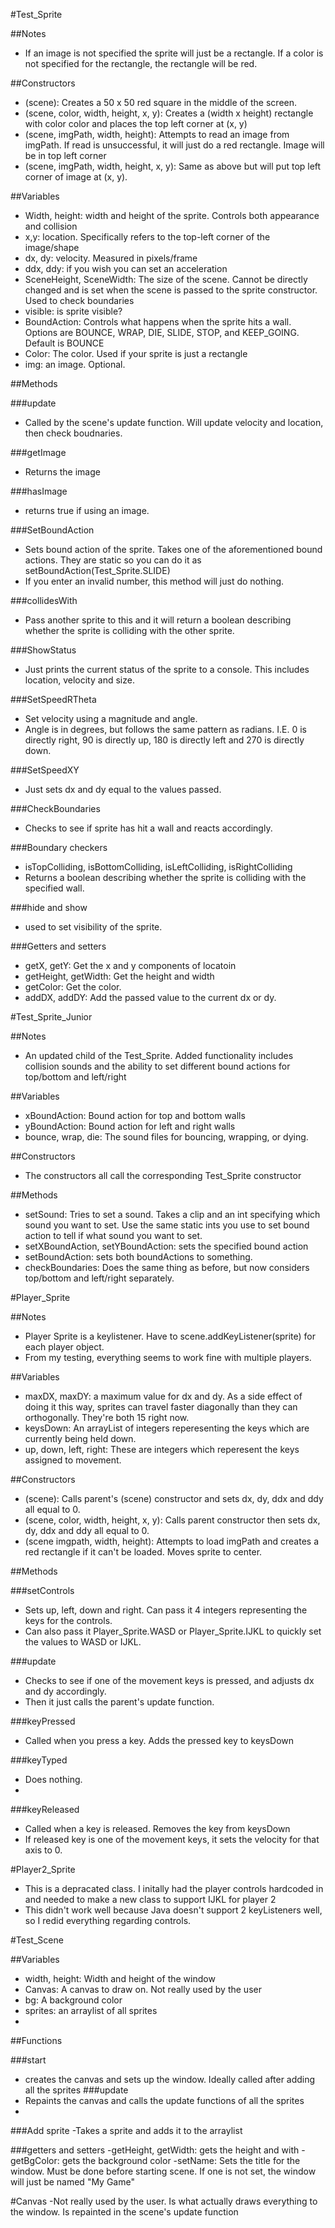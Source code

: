 #Test_Sprite

##Notes
- If an image is not specified the sprite will just be a rectangle. If a color is not specified for the rectangle, the rectangle will be red. 

##Constructors
- (scene): Creates a 50 x 50 red square in the middle of the screen. 
- (scene, color, width, height, x, y): Creates a (width x height) rectangle with color color and places the top left corner at (x, y)
- (scene, imgPath, width, height): Attempts to read an image from imgPath. If read is unsuccessful, it will just do a red rectangle. Image will be in top left corner
- (scene, imgPath, width, height, x, y): Same as above but will put top left corner of image at (x, y). 

##Variables
- Width, height: width and height of the sprite. Controls both appearance and collision
- x,y: location. Specifically refers to the top-left corner of the image/shape
- dx, dy: velocity. Measured in pixels/frame
- ddx, ddy: if you wish you can set an acceleration
- SceneHeight, SceneWidth: The size of the scene. Cannot be directly changed and is set when the scene is passed to the sprite constructor. Used to check boundaries
- visible: is sprite visible?
- BoundAction: Controls what happens when the sprite hits a wall. Options are BOUNCE, WRAP, DIE, SLIDE, STOP, and KEEP_GOING. Default is BOUNCE
- Color: The color. Used if your sprite is just a rectangle 
- img: an image. Optional. 

##Methods

###update
- Called by the scene's update function. Will update velocity and location, then check boudnaries. 

###getImage
- Returns the image

###hasImage
 - returns true if using an image.

###SetBoundAction
 - Sets bound action of the sprite. Takes one of the aforementioned bound actions. They are static so you can do it as setBoundAction(Test_Sprite.SLIDE)
 - If you enter an invalid number, this method will just do nothing. 

###collidesWith
- Pass another sprite to this and it will return a boolean describing whether the sprite is colliding with the other sprite. 

###ShowStatus
 - Just prints the current status of the sprite to a console. This includes location, velocity and size. 

###SetSpeedRTheta
 - Set velocity using a magnitude and angle. 
 - Angle is in degrees, but follows the same pattern as radians. I.E. 0 is directly right, 90 is directly up, 180 is directly left and 270 is directly down. 

###SetSpeedXY
- Just sets dx and dy equal to the values passed. 

###CheckBoundaries
- Checks to see if sprite has hit a wall and reacts accordingly.

###Boundary checkers
- isTopColliding, isBottomColliding, isLeftColliding, isRightColliding
- Returns a boolean describing whether the sprite is colliding with the specified wall. 

###hide and show
- used to set visibility of the sprite. 

###Getters and setters
- getX, getY: Get the x and y components of locatoin
- getHeight, getWidth: Get the height and width
- getColor: Get the color. 
- addDX, addDY: Add the passed value to the current dx or dy. 

#Test_Sprite_Junior

##Notes
- An updated child of the Test_Sprite. Added functionality includes collision sounds and the ability to set different bound actions for top/bottom and left/right

##Variables
- xBoundAction: Bound action for top and bottom walls
- yBoundAction: Bound action for left and right walls
- bounce, wrap, die: The sound files for bouncing, wrapping, or dying. 

##Constructors
- The constructors all call the corresponding Test_Sprite constructor

##Methods
- setSound: Tries to set a sound. Takes a clip and an int specifying which sound you want to set. Use the same static ints you use to set bound action to tell if what sound you want to set. 
- setXBoundAction, setYBoundAction: sets the specified bound action
- setBoundAction: sets both boundActions to something. 
- checkBoundaries: Does the same thing as before, but now considers top/bottom and left/right separately. 

#Player_Sprite

##Notes
- Player Sprite is a keylistener. Have to scene.addKeyListener(sprite) for each player object.  
- From my testing, everything seems to work fine with multiple players. 

##Variables
- maxDX, maxDY: a maximum value for dx and dy. As a side effect of doing it this way, sprites can travel faster diagonally than they can orthogonally. They're both 15 right now. 
- keysDown: An arrayList of integers reperesenting the keys which are currently being held down. 
- up, down, left, right: These are integers which reperesent the keys assigned to movement. 

##Constructors
- (scene): Calls parent's (scene) constructor and sets dx, dy, ddx and ddy all equal to 0. 
- (scene, color, width, height, x, y): Calls parent constructor then sets dx, dy, ddx and ddy all equal to 0. 
- (scene imgpath, width, height): Attempts to load imgPath and creates a red rectangle if it can't be loaded. Moves sprite to center. 

##Methods

###setControls
- Sets up, left, down and right. Can pass it 4 integers representing the keys for the controls.
- Can also pass it Player_Sprite.WASD or Player_Sprite.IJKL to quickly set the values to WASD or IJKL. 

###update
- Checks to see if one of the movement keys is pressed, and adjusts dx and dy accordingly. 
- Then it just calls the parent's update function. 

###keyPressed
- Called when you press a key. Adds the pressed key to keysDown

###keyTyped 
- Does nothing.
-  
###keyReleased
- Called when a key is released. Removes the key from keysDown
- If released key is one of the movement keys, it sets the velocity for that axis to 0. 

#Player2_Sprite
 - This is a depracated class. I initally had the player controls hardcoded in and needed to make a new class to support IJKL for player 2
 - This didn't work well because Java doesn't support 2 keyListeners well, so I redid everything regarding controls. 

#Test_Scene

##Variables
 - width, height: Width and height of the window
 - Canvas: A canvas to draw on. Not really used by the user
 - bg: A background color
 - sprites: an arraylist of all sprites
 - 
##Functions

###start
- creates the canvas and sets up the window. Ideally called after adding all the sprites
###update
- Repaints the canvas and calls the update functions of all the sprites
- 
###Add sprite
-Takes a sprite and adds it to the arraylist

###getters and setters
-getHeight, getWidth: gets the height and with
-getBgColor: gets the background color
-setName: Sets the title for the window. Must be done before starting scene. If one is not set, the window will just be named "My Game" 

#Canvas
-Not really used by the user. Is what actually draws everything to the window. Is repainted in the scene's update function 

